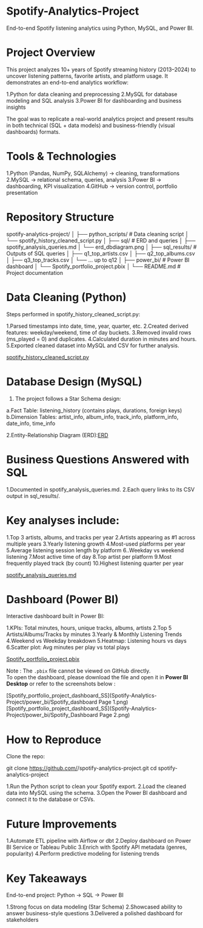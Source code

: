 # Spotify-Analytics-Project
End-to-end Spotify listening analytics using Python, MySQL, and Power BI.

# Project Overview

This project analyzes 10+ years of Spotify streaming history (2013–2024) to uncover listening patterns, favorite artists, and platform usage. It demonstrates an end-to-end analytics workflow:

1.Python for data cleaning and preprocessing
2.MySQL for database modeling and SQL analysis
3.Power BI for dashboarding and business insights

The goal was to replicate a real-world analytics project and present results in both technical (SQL + data models) and business-friendly (visual dashboards) formats.

# Tools & Technologies

1.Python (Pandas, NumPy, SQLAlchemy) → cleaning, transformations
2.MySQL → relational schema, queries, analysis
3.Power BI → dashboarding, KPI visualization
4.GitHub → version control, portfolio presentation

# Repository Structure

spotify-analytics-project/
│
├── python_scripts/                 # Data cleaning script
│   └── spotify_history_cleaned_script.py
│
├── sql/                            # ERD and queries
│   ├── spotify_analysis_queries.md
│   └── erd_dbdiagram.png
│
├── sql_results/                    # Outputs of SQL queries
│   ├── q1_top_artists.csv
│   ├── q2_top_albums.csv
│   ├── q3_top_tracks.csv
│   └── ... up to q12
│
├── power_bi/                       # Power BI dashboard
│   └── Spotify_portfolio_project.pbix
│
└── README.md                       # Project documentation

# Data Cleaning (Python)

Steps performed in spotify_history_cleaned_script.py:

1.Parsed timestamps into date, time, year, quarter, etc.
2.Created derived features: weekday/weekend, time of day buckets.
3.Removed invalid rows (ms_played = 0) and duplicates.
4.Calculated duration in minutes and hours.
5.Exported cleaned dataset into MySQL and CSV for further analysis.

[spotify_history_cleaned_script.py](python_scripts/spotify_history_cleaned_script.py)

# Database Design (MySQL)

1. The project follows a Star Schema design:

a.Fact Table: listening_history (contains plays, durations, foreign keys)
b.Dimension Tables: artist_info, album_info, track_info, platform_info, date_info, time_info

2.Entity-Relationship Diagram (ERD):[ERD](sql/imageserd_dbdiagram.png.pdf)


# Business Questions Answered with SQL

1.Documented in spotify_analysis_queries.md.
2.Each query links to its CSV output in sql_results/.

# Key analyses include:

1.Top 3 artists, albums, and tracks per year
2.Artists appearing as #1 across multiple years
3.Yearly listening growth
4.Most-used platforms per year
5.Average listening session length by platform
6..Weekday vs weekend listening
7.Most active time of day
8.Top artist per platform
9.Most frequently played track (by count)
10.Highest listening quarter per year

[spotify_analysis_queries.md](sql/spotify_analysis_queries.md)

# Dashboard (Power BI)

Interactive dashboard built in Power BI:

1.KPIs: Total minutes, hours, unique tracks, albums, artists
2.Top 5 Artists/Albums/Tracks by minutes
3.Yearly & Monthly Listening Trends
4.Weekend vs Weekday breakdown
5.Heatmap: Listening hours vs days
6.Scatter plot: Avg minutes per play vs total plays

[Spotify_portfolio_project.pbix](power_bi/Spotify_portfolio_project.pbix)

Note : The `.pbix` file cannot be viewed on GitHub directly.  
To open the dashboard, please download the file and open it in **Power BI Desktop** or refer to the screenshots below : 

[Spotify_portfolio_project_dashboard_SS](Spotify-Analytics-Project/power_bi/Spotify_dashboard Page 1.png)
[Spotify_portfolio_project_dashboard_SS](Spotify-Analytics-Project/power_bi/Spotify_Dashboard Page 2.png)

# How to Reproduce

Clone the repo:

git clone https://github.com/<your-username>/spotify-analytics-project.git
cd spotify-analytics-project

1.Run the Python script to clean your Spotify export.
2.Load the cleaned data into MySQL using the schema.
3.Open the Power BI dashboard and connect it to the database or CSVs.

# Future Improvements

1.Automate ETL pipeline with Airflow or dbt
2.Deploy dashboard on Power BI Service or Tableau Public
3.Enrich with Spotify API metadata (genres, popularity)
4.Perform predictive modeling for listening trends

# Key Takeaways

End-to-end project: Python → SQL → Power BI

1.Strong focus on data modeling (Star Schema)
2.Showcased ability to answer business-style questions
3.Delivered a polished dashboard for stakeholders
